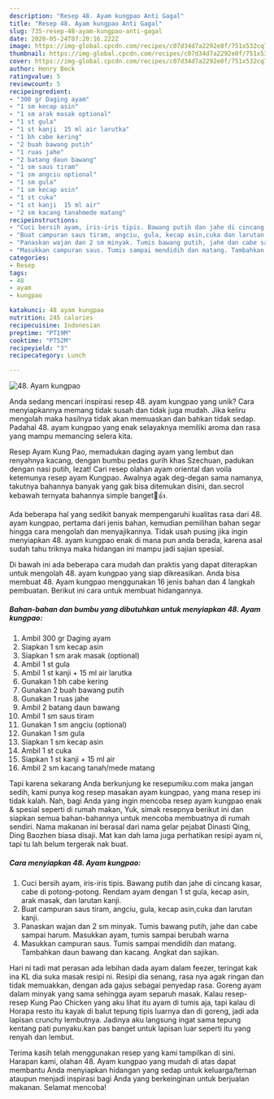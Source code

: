 ```yaml
---
description: "Resep 48. Ayam kungpao Anti Gagal"
title: "Resep 48. Ayam kungpao Anti Gagal"
slug: 735-resep-48-ayam-kungpao-anti-gagal
date: 2020-05-24T07:20:16.222Z
image: https://img-global.cpcdn.com/recipes/c07d34d7a2292e0f/751x532cq70/48-ayam-kungpao-foto-resep-utama.jpg
thumbnail: https://img-global.cpcdn.com/recipes/c07d34d7a2292e0f/751x532cq70/48-ayam-kungpao-foto-resep-utama.jpg
cover: https://img-global.cpcdn.com/recipes/c07d34d7a2292e0f/751x532cq70/48-ayam-kungpao-foto-resep-utama.jpg
author: Henry Beck
ratingvalue: 5
reviewcount: 5
recipeingredient:
- "300 gr Daging ayam"
- "1 sm kecap asin"
- "1 sm arak masak optional"
- "1 st gula"
- "1 st kanji  15 ml air larutka"
- "1 bh cabe kering"
- "2 buah bawang putih"
- "1 ruas jahe"
- "2 batang daun bawang"
- "1 sm saus tiram"
- "1 sm angciu optional"
- "1 sm gula"
- "1 sm kecap asin"
- "1 st cuka"
- "1 st kanji  15 ml air"
- "2 sm kacang tanahmede matang"
recipeinstructions:
- "Cuci bersih ayam, iris-iris tipis. Bawang putih dan jahe di cincang kasar, cabe di potong-potong. Rendam ayam dengan 1 st gula, kecap asin, arak masak, dan larutan kanji."
- "Buat campuran saus tiram, angciu, gula, kecap asin,cuka dan larutan kanji."
- "Panaskan wajan dan 2 sm minyak. Tumis bawang putih, jahe dan cabe sampai harum. Masukkan ayam, tumis sampai berubah warna"
- "Masukkan campuran saus. Tumis sampai mendidih dan matang. Tambahkan daun bawang dan kacang. Angkat dan sajikan."
categories:
- Resep
tags:
- 48
- ayam
- kungpao

katakunci: 48 ayam kungpao 
nutrition: 245 calories
recipecuisine: Indonesian
preptime: "PT19M"
cooktime: "PT52M"
recipeyield: "3"
recipecategory: Lunch

---
```



![48. Ayam kungpao](https://img-global.cpcdn.com/recipes/c07d34d7a2292e0f/751x532cq70/48-ayam-kungpao-foto-resep-utama.jpg)

Anda sedang mencari inspirasi resep 48. ayam kungpao yang unik? Cara menyiapkannya memang tidak susah dan tidak juga mudah. Jika keliru mengolah maka hasilnya tidak akan memuaskan dan bahkan tidak sedap. Padahal 48. ayam kungpao yang enak selayaknya memiliki aroma dan rasa yang mampu memancing selera kita.

Resep Ayam Kung Pao, memadukan daging ayam yang lembut dan renyahnya kacang, dengan bumbu pedas gurih khas Szechuan, padukan dengan nasi putih, lezat! Cari resep olahan ayam oriental dan voila ketemunya resep ayam Kungpao. Awalnya agak deg-degan sama namanya, takutnya bahannya banyak yang gak bisa ditemukan disini, dan.secrol kebawah ternyata bahannya simple banget👏👍.

Ada beberapa hal yang sedikit banyak mempengaruhi kualitas rasa dari 48. ayam kungpao, pertama dari jenis bahan, kemudian pemilihan bahan segar hingga cara mengolah dan menyajikannya. Tidak usah pusing jika ingin menyiapkan 48. ayam kungpao enak di mana pun anda berada, karena asal sudah tahu triknya maka hidangan ini mampu jadi sajian spesial.


Di bawah ini ada beberapa cara mudah dan praktis yang dapat diterapkan untuk mengolah 48. ayam kungpao yang siap dikreasikan. Anda bisa membuat 48. Ayam kungpao menggunakan 16 jenis bahan dan 4 langkah pembuatan. Berikut ini cara untuk membuat hidangannya.

<!--inarticleads1-->

##### Bahan-bahan dan bumbu yang dibutuhkan untuk menyiapkan 48. Ayam kungpao:

1. Ambil 300 gr Daging ayam
1. Siapkan 1 sm kecap asin
1. Siapkan 1 sm arak masak (optional)
1. Ambil 1 st gula
1. Ambil 1 st kanji + 15 ml air larutka
1. Gunakan 1 bh cabe kering
1. Gunakan 2 buah bawang putih
1. Gunakan 1 ruas jahe
1. Ambil 2 batang daun bawang
1. Ambil 1 sm saus tiram
1. Gunakan 1 sm angciu (optional)
1. Gunakan 1 sm gula
1. Siapkan 1 sm kecap asin
1. Ambil 1 st cuka
1. Siapkan 1 st kanji + 15 ml air
1. Ambil 2 sm kacang tanah/mede matang


Tapi karena sekarang Anda berkunjung ke resepumiku.com maka jangan sedih, kami punya kog resep masakan ayam kungpao, yang mana resep ini tidak kalah. Nah, bagi Anda yang ingin mencoba resep ayam kungpao enak &amp; spesial seperti di rumah makan, Yuk, simak resepnya berikut ini dan siapkan semua bahan-bahannya untuk mencoba membuatnya di rumah sendiri. Nama makanan ini berasal dari nama gelar pejabat Dinasti Qing, Ding Baozhen biasa disaji. Mat kan dah lama juga perhatikan resipi ayam ni, tapi tu lah belum tergerak nak buat. 

<!--inarticleads2-->

##### Cara menyiapkan 48. Ayam kungpao:

1. Cuci bersih ayam, iris-iris tipis. Bawang putih dan jahe di cincang kasar, cabe di potong-potong. Rendam ayam dengan 1 st gula, kecap asin, arak masak, dan larutan kanji.
1. Buat campuran saus tiram, angciu, gula, kecap asin,cuka dan larutan kanji.
1. Panaskan wajan dan 2 sm minyak. Tumis bawang putih, jahe dan cabe sampai harum. Masukkan ayam, tumis sampai berubah warna
1. Masukkan campuran saus. Tumis sampai mendidih dan matang. Tambahkan daun bawang dan kacang. Angkat dan sajikan.


Hari ni tadi mat perasan ada lebihan dada ayam dalam feezer, teringat kak ina KL dia suka masak resipi ni. Resipi dia senang, rasa nya agak ringan dan tidak memuakkan, dengan ada gajus sebagai penyedap rasa. Goreng ayam dalam minyak yang sama sehingga ayam separuh masak. Kalau resep-resep Kung Pao Chicken yang aku lihat itu ayam di tumis aja, tapi kalau di Horapa resto itu kayak di balut tepung tipis luarnya dan di goreng, jadi ada lapisan crunchy lembutnya. Jadinya aku langsung ingat sama tepung kentang pati punyaku.kan pas banget untuk lapisan luar seperti itu yang renyah dan lembut. 

Terima kasih telah menggunakan resep yang kami tampilkan di sini. Harapan kami, olahan 48. Ayam kungpao yang mudah di atas dapat membantu Anda menyiapkan hidangan yang sedap untuk keluarga/teman ataupun menjadi inspirasi bagi Anda yang berkeinginan untuk berjualan makanan. Selamat mencoba!
